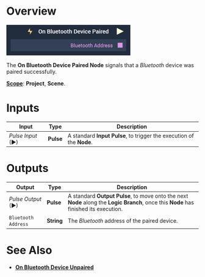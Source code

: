 # Overview

![The On Bluetooth Device Paired Node.](../../../../.gitbook/assets/onbluetoothdevicepaired.png)

The **On Bluetooth Device Paired Node** signals that a *Bluetooth* device was paired successfully.

[**Scope**](../../overview.md#scopes): **Project**, **Scene**.


# Inputs

|Input|Type|Description|
|---|---|---|
|*Pulse Input* (►)|**Pulse**|A standard **Input Pulse**, to trigger the execution of the **Node**.|

# Outputs

|Output|Type|Description|
|---|---|---|
|*Pulse Output* (►)|**Pulse**|A standard **Output Pulse**, to move onto the next **Node** along the **Logic Branch**, once this **Node** has finished its execution.|
|`Bluetooth Address`|**String**|The *Bluetooth* address of the paired device.|

# See Also

* [**On Bluetooth Device Unpaired**](onbluetoothdeviceunpaired.md)


